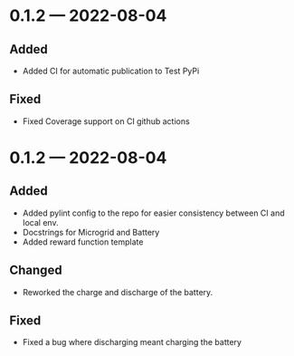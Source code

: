 
<a id='changelog-0.1.2'></a>
# 0.1.2 — 2022-08-04

## Added

- Added CI for automatic publication to Test PyPi

## Fixed

- Fixed Coverage support on CI github actions

<a id='changelog-0.1.2'></a>
# 0.1.2 — 2022-08-04

## Added

- Added pylint config to the repo for easier consistency between CI and local env.
- Docstrings for Microgrid and Battery
- Added reward function template

## Changed

- Reworked the charge and discharge of the battery.

## Fixed

- Fixed a bug where discharging meant charging the battery
